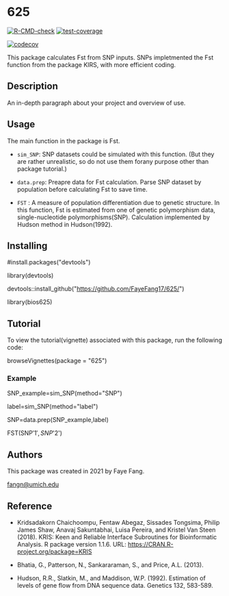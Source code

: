 # 625
 <!-- badges: start -->
  [![R-CMD-check](https://github.com/FayeFang17/625/workflows/R-CMD-check/badge.svg)](https://github.com/FayeFang17/625/actions)
  [![test-coverage](https://github.com/ninapomelo/MLR/actions/workflows/test-coverage.yaml/badge.svg)](https://github.com/ninapomelo/MLR/actions/workflows/test-coverage.yaml)

 [![codecov](https://codecov.io/gh/ninapomelo/MLR/branch/main/graph/badge.svg?token=G2Y14R6DG5)](https://codecov.io/gh/ninapomelo/MLR)

  
  <!-- badges: end -->

This package calculates Fst from SNP inputs. SNPs impletmented the Fst function from the package KIRS, with more efficient coding.

## Description

An in-depth paragraph about your project and overview of use.

## Usage

The main function in the package is Fst.

* `sim_SNP`: SNP datasets could be simulated with this function. (But they are rather unrealistic, so do not use them forany purpose other than package tutorial.)

* `data.prep`: Preapre data for Fst calculation. Parse SNP dataset by population before calculating Fst to save time.

* `FST` : A measure of population differentiation due to genetic structure. In this function, Fst is estimated from one of genetic polymorphism data, single-nucleotide polymorphisms(SNP). Calculation implemented by Hudson method in Hudson(1992).

## Installing

#install.packages("devtools")

library(devtools)

devtools::install_github("https://github.com/FayeFang17/625/")

library(bios625)

## Tutorial

To view the tutorial(vignette) associated with this package, run the following code:

browseVignettes(package = "625")

### Example

SNP_example=sim_SNP(method="SNP")

label=sim_SNP(method="label")

SNP=data.prep(SNP_example,label)

FST(SNP$'1',SNP$'2')

## Authors

This package was created in 2021 by Faye Fang.

fangn@umich.edu


## Reference

* Kridsadakorn Chaichoompu, Fentaw Abegaz, Sissades Tongsima, Philip James Shaw, Anavaj Sakuntabhai, Luisa
  Pereira, and Kristel Van Steen (2018). KRIS: Keen and Reliable Interface Subroutines for Bioinformatic
  Analysis. R package version 1.1.6. URL: https://CRAN.R-project.org/package=KRIS


* Bhatia, G., Patterson, N., Sankararaman, S., and Price, A.L. (2013).

* Hudson, R.R., Slatkin, M., and Maddison, W.P. (1992). Estimation of levels of
gene flow from DNA sequence data. Genetics 132, 583-589.

